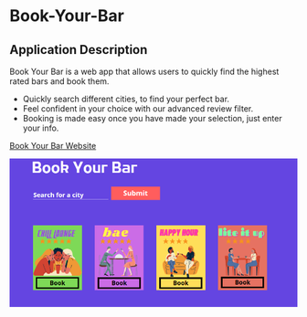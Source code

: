 # Book-Your-Bar

## Application Description ##

Book Your Bar is a web app that allows users to quickly find the highest rated bars and book them.

* Quickly search different cities, to find your perfect bar.
* Feel confident in your choice with our advanced review filter. 
* Booking is made easy once you have made your selection, just enter your info.

[Book Your Bar Website](https://book-your-bar.netlify.app/)

![Preliminary Mockup](/assets/images/mockup.png "Mock-up") 